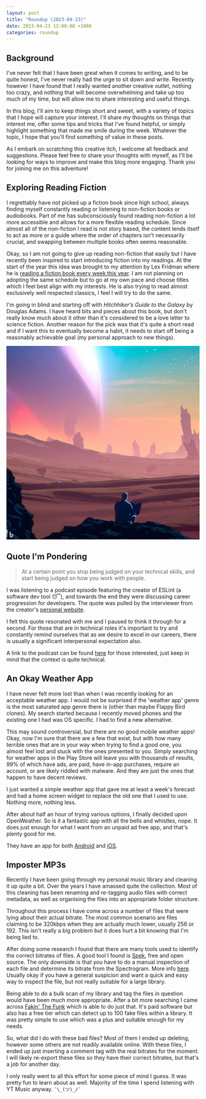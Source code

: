 ```yaml
---
layout: post
title: "Roundup (2023-04-23)"
date: 2023-04-23 12:00:00 +1000
categories: roundup
---
```


## Background

I've never felt that I have been great when it comes to writing, and to be quite honest, I've never really had the urge to sit down and write. Recently however I have found that I really wanted another creative outlet, nothing too crazy, and nothing that will become overwhelming and take up too much of my time, but will allow me to share interesting and useful things.

In this blog, I'll aim to keep things short and sweet, with a variety of topics that I hope will capture your interest. I'll share my thoughts on things that interest me, offer some tips and tricks that I've found helpful, or simply highlight something that made me smile during the week. Whatever the topic, I hope that you'll find something of value in these posts.

As I embark on scratching this creative itch, I welcome all feedback and suggestions. Please feel free to share your thoughts with myself, as I'll be looking for ways to improve and make this blog more engaging. Thank you for joining me on this adventure!

## Exploring Reading Fiction

I regrettably have not picked up a fiction book since high school, always finding myself constantly reading or listening to non-fiction books or audiobooks. Part of me has subconsciously found reading non-fiction a lot more accessible and allows for a more flexible reading schedule. Since almost all of the non-fiction I read is not story based, the content lends itself to act as more or a guide where the order of chapters isn't necessarily crucial, and swapping between multiple books often seems reasonable.

Okay, so I am not going to give up reading non-fiction that easily but I have recently been inspired to start introducing fiction into my readings. At the start of the year this idea was brought to my attention by Lex Fridman where he is [reading a fiction book every week this year](https://www.reddit.com/r/lexfridman/comments/10045g8/book_reading_list_for_2023_post_from_lex/). I am not planning on adopting the same schedule but to go at my own pace and choose titles which I feel best align with my interests. He is also trying to read almost exclusively well respected classics, I feel I will try to do the same.

I'm going in blind and starting off with *Hitchhiker’s Guide to the Galaxy* by Douglas Adams. I have heard bits and pieces about this book, but don't really know much about it other than it's considered to be a love letter to science fiction. Another reason for the pick was that it's quite a short read and if I want this to eventually become a habit, it needs to start off being a reasonably achievable goal (my personal approach to new things).

![Image](../assets/2023-04-23-roundup-2023-04-23/762e1d4e-51f1-40c9-946c-b94681ed77a2.jpg)

## Quote I'm Pondering

> At a certain point you stop being judged on your technical skills, and start being judged on how you work with people.

I was listening to a podcast episode featuring the creator of ESLint (a software dev tool 😴), and towards the end they were discussing career progression for developers. The quote was pulled by the interviewer from the creator's [personal website](https://humanwhocodes.com/coaching/#:~:text=%E2%80%9CAt%20a%20certain%20point%2C%E2%80%9D%20he%20said%2C%20%E2%80%9Cyou%20stop%20being%20judged%20on%20your%20technical%20skills%20and%20start%20being%20judged%20on%20how%20you%20work%20with%20people.%E2%80%9D).

I felt this quote resonated with me and I paused to think it through for a second. For those that are in technical roles it's important to try and constantly remind ourselves that as we desire to excel in our careers, there is usually a significant interpersonal expectation also.

A link to the podcast can be found [here](https://podcasts.google.com/feed/aHR0cHM6Ly9mZWVkLnN5bnRheC5mbS9yc3M/episode/NDJhMGEyZGMtOTk4YS00N2ZmLTgxYjktOGQ4YjBkNGJkOTdh?ep=14) for those interested, just keep in mind that the context is quite technical.

## An Okay Weather App

I have never felt more lost than when I was recently looking for an acceptable weather app. I would not be surprised if the 'weather app' genre is the most saturated app genre there is (other than maybe Flappy Bird clones). My search started because I recently moved phones and the existing one I had was OS specific. I had to find a new alternative.

This may sound controversial, but there are no good mobile weather apps! Okay, now I'm sure that there are a few that exist, but with how many terrible ones that are in your way when trying to find a good one, you almost feel lost and stuck with the ones presented to you. Simply searching for weather apps in the Play Store will leave you with thousands of results, 99% of which have ads, are paid, have in-app purchases, require an account, or are likely riddled with malware. And they are just the ones that happen to have decent reviews.

I just wanted a simple weather app that gave me at least a week's forecast and had a home screen widget to replace the old one that I used to use. Nothing more, nothing less.

After about half an hour of trying various options, I finally decided upon OpenWeather. So is it a fantastic app with all the bells and whistles, nope. It does just enough for what I want from an unpaid ad free app, and that's plenty good for me.

They have an app for both [Android](https://play.google.com/store/apps/details?id=uk.co.openweather) and [iOS](https://apps.apple.com/gb/app/openweather/id1535923697).

## Imposter MP3s

Recently I have been going through my personal music library and cleaning it up quite a bit. Over the years I have amassed quite the collection. Most of this cleaning has been renaming and re-tagging audio files with correct metadata, as well as organising the files into an appropriate folder structure.

Throughout this process I have come across a number of files that were lying about their actual bitrate. The most common scenario are files claiming to be 320kbps when they are actually much lower, usually 256 or 192. This isn't really a big problem but it does hurt a bit knowing that I'm being lied to.

After doing some research I found that there are many tools used to identify the correct bitrates of files. A good tool I found is [Spek](http://spek.cc/), free and open source. The only downside is that you have to do a manual inspection of each file and determine its bitrate from the Spectrogram. More info [here](https://www.reddit.com/r/xTrill/comments/6fre3q/spek_guide_2017_edition/). Usually okay if you have a general suspicion and want a quick and easy way to inspect the file, but not really suitable for a large library.

Being able to do a bulk scan of my library and tag the files in question would have been much more appropriate. After a bit more searching I came across [Fakin' The Funk](https://fakinthefunk.net/en/) which is able to do just that. It's paid software but also has a free tier which can detect up to 100 fake files within a library. It was pretty simple to use which was a plus and suitable enough for my needs.

So, what did I do with these bad files? Most of them I ended up deleting, however some others are not readily available online. With these files, I ended up just inserting a comment tag with the real bitrates for the moment. I will likely re-export these files so they have their correct bitrates, but that's a job for another day.

I only really went to all this effort for some piece of mind I guess. It was pretty fun to learn about as well. Majority of the time I spend listening with YT Music anyway. `¯\_(ツ)_/¯`